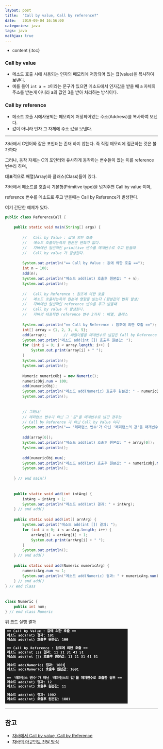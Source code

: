 ```yaml
---
layout: post
title:  "Call by value, Call by reference?"
date:   2019-09-04 16:56:00
categories: java
tags: java
mathjax: true
---
```


* content
{:toc}

### Call by value
* 메소드 호출 시에 사용되는 인자의 메모리에 저장되어 있는 값(value)을 복사하여 보낸다.
* 예를 들어 `int a = 3`이라는 문구가 있으면 메소드에서 인자값을 받을 때 a 자체의 주소를 받는게 아니라 a의 값인 3을 받아 처리하는 방식이다.

### Call by reference
* 메소드 호출 시에사용되는 메모리에 저장되어있는 주소(Address)를 복사하여 보낸다.
* 값이 아니라 인자 그 자체에 주소 값을 보낸다.  


---
자바에서 C언어와 같은 포인터는 존재 하지 않는다. 즉 직접 메모리에 접근하는 것은 불가하다

그러나, 동작 자체는 C의 포인터와 유사하게 동작하는 변수들이 있는 이를 reference 변수라 하며,

대표적으로 배열(Array)와 클래스(Class)들이 있다.

자바에서 메소드를 호출시 기본형(Primitive type)을 넘겨주면 Call by value 이며,

reference 변수를 메소드로 주고 받을때는 Call by Reference가 발생한다.  

여기 간단한 예제가 있다.
```java
public class ReferenceCall {

    public static void main(String[] args) {

        //   Call by Value : 값에 의한 호출
        //   메소드 호출하는측의 원본은 변화가 없다.
        //   자바에선 일반적인 primitive 변수를 매개변수로 주고 받을때
        //   Call by value 가 발생한다.

        System.out.println("== Call by Value : 값에 의한 호출 ==");
        int n = 100;
        add(n);
        System.out.println("메소드 add(int) 호출후 원본값: " + n);
        System.out.println();

        //   Call by Reference : 참조에 의한 호출
        //   메소드 호출하는측의 원본에 영향을 받는다 (원본값의 변화 발생)
        //   자바에선 일반적인 reference 변수를 주고 받을때
        //   Call by value 가 발생한다.
        //   자바의 대표적인 reference 변수 2가지 : 배열, 클래스

        System.out.println("== Call by Reference : 참조에 의한 호출 ==");
        int[] array = {1, 2, 3, 4, 5};
        add(array);        // 배열이름을 매개변수로 넘김은 Call by Reference 이다
        System.out.print("메소드 add(int []) 호출후 원본값: ");
        for (int i = 0; i < array.length; i++) {
            System.out.print(array[i] + " ");
        }
        System.out.println();
        System.out.println();

        Numeric numericObj = new Numeric();
        numericObj.num = 100;
        add(numericObj);
        System.out.println("메소드 add(Numeric) 호출후 원본값: " + numericObj.num);
        System.out.println();


        // 그러나!
        // 레퍼런스 변수가 아닌 그 '값'을 매개변수로 넘긴 경우는
        // Call by Reference 가 아닌 Call by Value 이다
        System.out.println("== '레퍼런스 변수'가 아닌 '레퍼런스의 값'을 매개변수로 호출한 경우 ==");

        add(array[0]);
        System.out.println("메소드 add(int) 호출후 원본값: " + array[0]);
        System.out.println();

        add(numericObj.num);
        System.out.println("메소드 add(int) 호출후 원본값: " + numericObj.num);
        System.out.println();

    } // end main()


    public static void add(int intArg) {
        intArg = intArg + 1;
        System.out.println("메소드 add(int) 결과: " + intArg);
    } // end add()

    public static void add(int[] arrArg) {
        System.out.print("메소드 add(int []) 결과: ");
        for (int i = 0; i < arrArg.length; i++) {
            arrArg[i] = arrArg[i] + 1;
            System.out.print(arrArg[i] + " ");
        }
        System.out.println();
    } // end add()

    public static void add(Numeric numericArg) {
        numericArg.num += 1;
        System.out.println("메소드 add(Numeric) 결과: " + numericArg.num);
    } // end add()
} // end class


class Numeric {
    public int num;
} // end class Numeric

```


위 코드 실행 결과  

![trace](/img/result.png)





---



## 참고  

* [자바에서 Call by value, Call by Reference](https://bitsoul.tistory.com/8)
* [자바의 아규먼트 전달 방식](https://brunch.co.kr/@kd4/2)  
